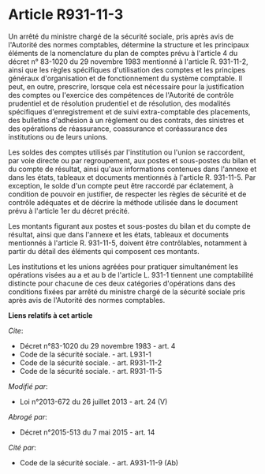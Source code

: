 # Article R931-11-3

Un arrêté du ministre chargé de la sécurité sociale, pris après avis de l'Autorité des normes comptables, détermine la
structure et les principaux éléments de la nomenclature du plan de comptes prévu à l'article 4 du décret n° 83-1020 du 29
novembre 1983 mentionné à l'article R. 931-11-2, ainsi que les règles spécifiques d'utilisation des comptes et les principes
généraux d'organisation et de fonctionnement du système comptable. Il peut, en outre, prescrire, lorsque cela est nécessaire
pour la justification des comptes ou l'exercice des compétences de l'Autorité de contrôle prudentiel et de résolution
prudentiel et de résolution, des modalités spécifiques d'enregistrement et de suivi extra-comptable des placements, des
bulletins d'adhésion à un règlement ou des contrats, des sinistres et des opérations de réassurance, coassurance et
coréassurance des institutions ou de leurs unions. 

Les soldes des comptes utilisés par l'institution ou l'union se raccordent, par voie directe ou par regroupement, aux postes
et sous-postes du bilan et du compte de résultat, ainsi qu'aux informations contenues dans l'annexe et dans les états,
tableaux et documents mentionnés à l'article R. 931-11-5. Par exception, le solde d'un compte peut être raccordé par
éclatement, à condition de pouvoir en justifier, de respecter les règles de sécurité et de contrôle adéquates et de décrire
la méthode utilisée dans le document prévu à l'article 1er du décret précité. 

Les montants figurant aux postes et sous-postes du bilan et du compte de résultat, ainsi que dans l'annexe et les états,
tableaux et documents mentionnés à l'article R. 931-11-5, doivent être contrôlables, notamment à partir du détail des
éléments qui composent ces montants. 

Les institutions et les unions agréées pour pratiquer simultanément les opérations visées au a et au b de l'article L. 931-1
tiennent une comptabilité distincte pour chacune de ces deux catégories d'opérations dans des conditions fixées par arrêté du
ministre chargé de la sécurité sociale pris après avis de l'Autorité des normes comptables.

**Liens relatifs à cet article**

_Cite_:

  - Décret n°83-1020 du 29 novembre 1983 - art. 4
  - Code de la sécurité sociale. - art. L931-1
  - Code de la sécurité sociale. - art. R931-11-2
  - Code de la sécurité sociale. - art. R931-11-5

_Modifié par_:

  - Loi n°2013-672 du 26 juillet 2013 - art. 24 (V)

_Abrogé par_:

  - Décret n°2015-513 du 7 mai 2015 - art. 14

_Cité par_:

  - Code de la sécurité sociale. - art. A931-11-9 (Ab)
